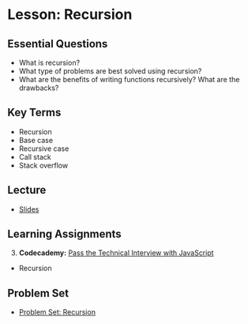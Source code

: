 # Lesson: Recursion

## Essential Questions

- What is recursion?
- What type of problems are best solved using recursion?
- What are the benefits of writing functions recursively? What are the drawbacks?

## Key Terms

- Recursion
- Base case
- Recursive case
- Call stack
- Stack overflow

## Lecture

- [Slides](https://docs.google.com/presentation/d/1Y0fKLXGWfSMV6NFNOY8y3vmGMwtJrX3KLw2TpO75itU/edit?usp=sharing)

## Learning Assignments

3. **Codecademy:** [Pass the Technical Interview with JavaScript](https://www.codecademy.com/learn/paths/pass-the-technical-interview-with-javascript)

- Recursion

## Problem Set

- [Problem Set: Recursion](https://classroom.github.com/a/XzYO9kU2)
